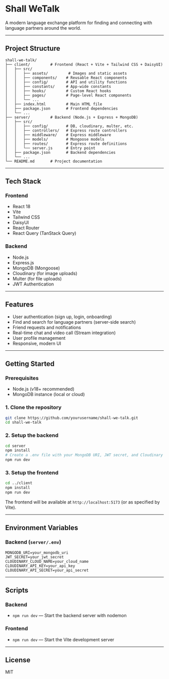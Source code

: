 # Shall WeTalk

A modern language exchange platform for finding and connecting with language partners around the world.

---

## Project Structure

```
shall-we-talk/
├── client/         # Frontend (React + Vite + Tailwind CSS + DaisyUI)
│   ├── src/
│   │   ├── assets/         # Images and static assets
│   │   ├── components/    # Reusable React components
│   │   ├── config/        # API and utility functions
│   │   ├── constants/     # App-wide constants
│   │   ├── hooks/         # Custom React hooks
│   │   ├── pages/         # Page-level React components
│   │   └── ...
│   ├── index.html         # Main HTML file
│   ├── package.json       # Frontend dependencies
│   └── ...
├── server/         # Backend (Node.js + Express + MongoDB)
│   ├── src/
│   │   ├── config/        # DB, cloudinary, multer, etc.
│   │   ├── controllers/   # Express route controllers
│   │   ├── middleware/    # Express middleware
│   │   ├── models/        # Mongoose models
│   │   ├── routes/        # Express route definitions
│   │   └── server.js      # Entry point
│   ├── package.json       # Backend dependencies
│   └── ...
└── README.md       # Project documentation
```

---

## Tech Stack

### Frontend

- React 18
- Vite
- Tailwind CSS
- DaisyUI
- React Router
- React Query (TanStack Query)

### Backend

- Node.js
- Express.js
- MongoDB (Mongoose)
- Cloudinary (for image uploads)
- Multer (for file uploads)
- JWT Authentication

---

## Features

- User authentication (sign up, login, onboarding)
- Find and search for language partners (server-side search)
- Friend requests and notifications
- Real-time chat and video call (Stream integration)
- User profile management
- Responsive, modern UI

---

## Getting Started

### Prerequisites

- Node.js (v18+ recommended)
- MongoDB instance (local or cloud)

### 1. Clone the repository

```bash
git clone https://github.com/yourusername/shall-we-talk.git
cd shall-we-talk
```

### 2. Setup the backend

```bash
cd server
npm install
# Create a .env file with your MongoDB URI, JWT secret, and Cloudinary credentials
npm run dev
```

### 3. Setup the frontend

```bash
cd ../client
npm install
npm run dev
```

The frontend will be available at `http://localhost:5173` (or as specified by Vite).

---

## Environment Variables

### Backend (`server/.env`)

```
MONGODB_URI=your_mongodb_uri
JWT_SECRET=your_jwt_secret
CLOUDINARY_CLOUD_NAME=your_cloud_name
CLOUDINARY_API_KEY=your_api_key
CLOUDINARY_API_SECRET=your_api_secret
```

---

## Scripts

### Backend

- `npm run dev` — Start the backend server with nodemon

### Frontend

- `npm run dev` — Start the Vite development server

---

## License

MIT
